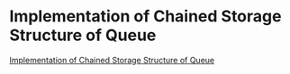 # Implementation of Chained Storage Structure of Queue
[Implementation of Chained Storage Structure of Queue](https://aiwithcloud.com/2022/09/19/implementation_of_chained_storage_structure_of_queue/)